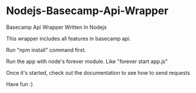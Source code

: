 Nodejs-Basecamp-Api-Wrapper
===========================

Basecamp Api Wrapper Written In Nodejs

This wrapper includes all features in basecamp api.

Run "npm install" command first.

Run the app with node's forever module. Like "forever start app.js"

Once it's started, check out the documentation to see how to send requests

Have fun :)